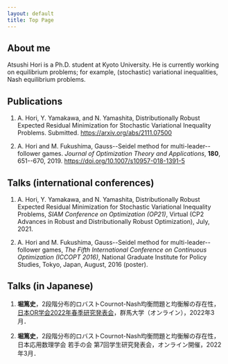 ```yaml
---
layout: default
title: Top Page
---
```


## About me

Atsushi Hori is a Ph.D. student at Kyoto University.
He is currently working on equilibrium problems; for example, (stochastic) variational inequalities, Nash equilibrium problems.


## Publications

1. A. Hori, Y. Yamakawa, and N. Yamashita, Distributionally Robust Expected Residual Minimization for Stochastic Variational Inequality Problems. Submitted. https://arxiv.org/abs/2111.07500

1. A. Hori and M. Fukushima, Gauss--Seidel method for multi-leader--follower games. _Journal of Optimization Theory and Applications_, **180**, 651--670, 2019. https://doi.org/10.1007/s10957-018-1391-5


## Talks (international conferences)

1. A. Hori, Y. Yamakawa, and N. Yamashita, Distributionally Robust Expected Residual Minimization for Stochastic Variational Inequality Problems, _SIAM Conference on Optimization (OP21)_, Virtual (CP2 Advances in Robust and Distributionally Robust Optimization), July, 2021.

2. A. Hori and M. Fukushima, Gauss--Seidel method for multi-leader--follower games, _The Fifth International Conference on Continuous Optimization (ICCOPT 2016)_, National Graduate Institute for Policy Studies, Tokyo, Japan, August, 2016 (poster).

## Talks (in Japanese)

1. **堀篤史**，2段階分布的ロバストCournot-Nash均衡問題と均衡解の存在性，[日本OR学会2022年春季研究発表会](https://www.orsj.org/nc2022s/)，群馬大学（オンライン），2022年3月．

1. **堀篤史**，2段階分布的ロバストCournot-Nash均衡問題と均衡解の存在性，日本応用数理学会 若手の会 第7回学生研究発表会，オンライン開催，2022年3月．